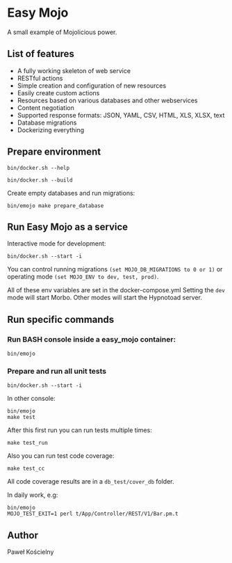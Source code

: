 # Easy Mojo

A small example of Mojolicious power.

## List of features

* A fully working skeleton of web service
* RESTful actions
* Simple creation and configuration of new resources
* Easily create custom actions
* Resources based on various databases and other webservices
* Content negotiation
* Supported response formats: JSON, YAML, CSV, HTML, XLS, XLSX, text
* Database migrations
* Dockerizing everything


## Prepare environment
```
bin/docker.sh --help
```

```
bin/docker.sh --build
```

Create empty databases and run migrations:
```
bin/emojo make prepare_database
```

## Run Easy Mojo as a service

Interactive mode for development:
```
bin/docker.sh --start -i
```
You can control running migrations `(set MOJO_DB_MIGRATIONS to 0 or 1)`
or operating mode `(set MOJO_ENV to dev, test, prod)`.

All of these env variables are set in the docker-compose.yml
Setting the `dev` mode will start Morbo. Other modes will start the Hypnotoad server.


## Run specific commands


### Run BASH console inside a easy_mojo container:
```
bin/emojo
```


### Prepare and run all unit tests


```
bin/docker.sh --start -i
```

In other console:
```
bin/emojo
make test
```

After this first run you can run tests multiple times:
```
make test_run
```

Also you can run test code coverage:
```
make test_cc
```
All code coverage results are in a `db_test/cover_db` folder.


In daily work, e.g:
```
bin/emojo
MOJO_TEST_EXIT=1 perl t/App/Controller/REST/V1/Bar.pm.t
```


## Author
Paweł Kościelny

